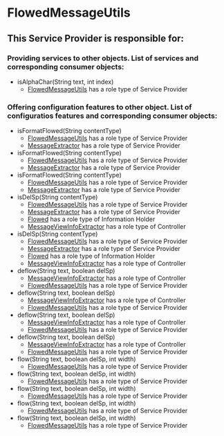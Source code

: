 # FlowedMessageUtils
## This Service Provider is responsible for:
### Providing services to other objects. List of services and corresponding consumer objects: 
* isAlphaChar(String text, int index)
	* [FlowedMessageUtils](../ServiceProviders/FlowedMessageUtils.md) has a role type of Service Provider
### Offering configuration features to other object. List of configuratios features and corresponding consumer objects: 
* isFormatFlowed(String contentType)
	* [FlowedMessageUtils](../ServiceProviders/FlowedMessageUtils.md) has a role type of Service Provider
	* [MessageExtractor](../ServiceProviders/MessageExtractor.md) has a role type of Service Provider
* isFormatFlowed(String contentType)
	* [FlowedMessageUtils](../ServiceProviders/FlowedMessageUtils.md) has a role type of Service Provider
	* [MessageExtractor](../ServiceProviders/MessageExtractor.md) has a role type of Service Provider
* isFormatFlowed(String contentType)
	* [FlowedMessageUtils](../ServiceProviders/FlowedMessageUtils.md) has a role type of Service Provider
	* [MessageExtractor](../ServiceProviders/MessageExtractor.md) has a role type of Service Provider
* isDelSp(String contentType)
	* [FlowedMessageUtils](../ServiceProviders/FlowedMessageUtils.md) has a role type of Service Provider
	* [MessageExtractor](../ServiceProviders/MessageExtractor.md) has a role type of Service Provider
	* [Flowed](../InformationHolders/Flowed.md) has a role type of Information Holder
	* [MessageViewInfoExtractor](../Controllers/MessageViewInfoExtractor.md) has a role type of Controller
* isDelSp(String contentType)
	* [FlowedMessageUtils](../ServiceProviders/FlowedMessageUtils.md) has a role type of Service Provider
	* [MessageExtractor](../ServiceProviders/MessageExtractor.md) has a role type of Service Provider
	* [Flowed](../InformationHolders/Flowed.md) has a role type of Information Holder
	* [MessageViewInfoExtractor](../Controllers/MessageViewInfoExtractor.md) has a role type of Controller
* deflow(String text, boolean delSp)
	* [MessageViewInfoExtractor](../Controllers/MessageViewInfoExtractor.md) has a role type of Controller
	* [FlowedMessageUtils](../ServiceProviders/FlowedMessageUtils.md) has a role type of Service Provider
* deflow(String text, boolean delSp)
	* [MessageViewInfoExtractor](../Controllers/MessageViewInfoExtractor.md) has a role type of Controller
	* [FlowedMessageUtils](../ServiceProviders/FlowedMessageUtils.md) has a role type of Service Provider
* deflow(String text, boolean delSp)
	* [MessageViewInfoExtractor](../Controllers/MessageViewInfoExtractor.md) has a role type of Controller
	* [FlowedMessageUtils](../ServiceProviders/FlowedMessageUtils.md) has a role type of Service Provider
* deflow(String text, boolean delSp)
	* [MessageViewInfoExtractor](../Controllers/MessageViewInfoExtractor.md) has a role type of Controller
	* [FlowedMessageUtils](../ServiceProviders/FlowedMessageUtils.md) has a role type of Service Provider
* flow(String text, boolean delSp, int width)
	* [FlowedMessageUtils](../ServiceProviders/FlowedMessageUtils.md) has a role type of Service Provider
* flow(String text, boolean delSp, int width)
	* [FlowedMessageUtils](../ServiceProviders/FlowedMessageUtils.md) has a role type of Service Provider
* flow(String text, boolean delSp, int width)
	* [FlowedMessageUtils](../ServiceProviders/FlowedMessageUtils.md) has a role type of Service Provider
* flow(String text, boolean delSp, int width)
	* [FlowedMessageUtils](../ServiceProviders/FlowedMessageUtils.md) has a role type of Service Provider
* flow(String text, boolean delSp, int width)
	* [FlowedMessageUtils](../ServiceProviders/FlowedMessageUtils.md) has a role type of Service Provider
